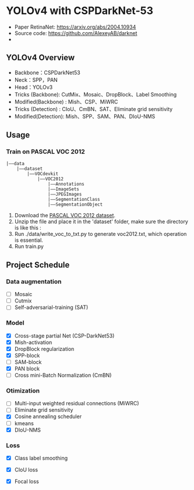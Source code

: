 # YOLOv4 with CSPDarkNet-53

- Paper RetinaNet: https://arxiv.org/abs/2004.10934
- Source code: https://github.com/AlexeyAB/darknet
- 
## YOLOv4 Overview
+ Backbone：CSPDarkNet53
+ Neck：SPP，PAN
+ Head：YOLOv3
+ Tricks (Backbone): CutMix、Mosaic、DropBlock、Label Smoothing
+ Modified(Backbone) : Mish、CSP、MiWRC
+ Tricks (Detection) : CIoU、CmBN、SAT、Eliminate grid sensitivity
+ Modified(Detection): Mish、SPP、SAM、PAN、DIoU-NMS

## Usage
### Train on PASCAL VOC 2012
```
|——data
    |——dataset 
        |——VOCdevkit
            |——VOC2012
                |——Annotations
                |——ImageSets
                |——JPEGImages
                |——SegmentationClass
                |——SegmentationObject
```
1. Download the [PASCAL VOC 2012 dataset](http://host.robots.ox.ac.uk/pascal/VOC/).
2. Unzip the file and place it in the 'dataset' folder, make sure the directory is like this : 
3. Run ./data/write_voc_to_txt.py to generate voc2012.txt, which operation is essential. 
4. Run train.py

## Project Schedule
### Data augmentation
- [ ] Mosaic
- [ ] Cutmix
- [ ] Self-adversarial-training (SAT)
### Model
- [x] Cross-stage partial Net (CSP-DarkNet53)
- [x] Mish-activation
- [x] DropBlock regularization
- [x] SPP-block
- [ ] SAM-block
- [x] PAN block
- [ ] Cross mini-Batch Normalization (CmBN)
### Otimization
- [ ] Multi-input weighted residual connections (MiWRC)
- [ ] Eliminate grid sensitivity
- [x] Cosine annealing scheduler
- [ ] kmeans
- [x] DIoU-NMS
### Loss
- [x] Class label smoothing
- [x] CIoU loss
- [x] Focal loss

